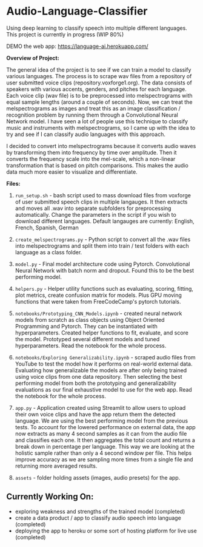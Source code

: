 # Audio-Language-Classifier
Using deep learning to classify speech into multiple different languages. This project is currently in progress (WIP 80%)

DEMO the web app: https://language-ai.herokuapp.com/

**Overview of Project:**

The general idea of the project is to see if we can train a model to classify various languages. The process is to scrape wav files from a repository of user submitted voice clips (repository.voxforge1.org). The data consists of speakers with various accents, genders, and pitches for each language. 
Each voice clip (wav file) is to be preprocessed into melspectrograms with equal sample lengths (around a couple of seconds). Now, we can treat the melspectrograms as images and treat this as an image classification / recognition problem by running them through a Convolutional Neural Network model. I have seen a lot of people use this technique to classify music and instruments with melspectrograms, so I came up with the idea to try and see if I can classify audio languages with this approach. 

I decided to convert into melspectrograms because it converts audio waves by transforming them into frequency by time over amplitude. Then it converts the frequency scale into the mel-scale, which a non-linear transformation that is based on pitch comparisons. This makes the audio data much more easier to visualize and differentiate. 


**Files:**

1. `run_setup.sh` - bash script used to mass download files from voxforge of user submitted speech clips in multiple langauges. It then extracts and moves all .wav into separate subfolders for preprocessing automatically. Change the parameters in the script if you wish to download different languages. Default langauges are currently:  English, French, Spanish, German

2. `create_melspectrograms.py` - Python script to convert all the .wav files into melspectrograms and split them into train / test folders with each language as a class folder.

3. `model.py` - Final model architecture code using Pytorch. Convolutional Neural Network with batch norm and dropout. Found this to be the best performing model.

4. `helpers.py` - Helper utility functions such as evaluating, scoring, fitting, plot metrics, create confusion matrix for models. Plus GPU moving functions that were taken from FreeCodeCamp's pytorch tutorials.

5. `notebooks/Prototyping_CNN_Models.ipynb` - created neural network models from scratch as class objects using Object Oriented Programming and Pytorch. They can be instantiated with hyperparameters. Created helper functions to fit, evaluate, and score the model. Prototyped several different models and tuned hyperparameters. Read the notebook for the whole process. 

6. `notebooks/Exploring Generalizability.ipynb` - scraped audio files from YouTube to test the model how it performs on real-world external data. Evaluating how generalizable the models are after only being trained using voice clips from one data repository. Then selecting the best performing model from both the prototyping and generalizability evaluations as our final exhaustive model to use for the web app. Read the notebook for the whole process.

7. `app.py` - Application created using Streamlit to allow users to upload their own voice clips and have the app return them the detected language. We are using the best performing model from the previous tests. To account for the lowered performance on external data, the app now extracts as many 4 second samples as it can from the audio file and classifies each one. It then aggregates the total count and returns a break down in percentage per language. This way we are looking at the holistic sample rather than only a 4 second window per file. This helps improve accuracy as we are sampling more times from a single file and returning more averaged results.

8. `assets` - folder holding assets (images, audio presets) for the app. 


## Currently Working On:
- exploring weakness and strengths of the trained model (completed)
- create a data product / app to classify audio speech into language (completed)
- deploying the app to heroku or some sort of hosting platform for live use (completed)


